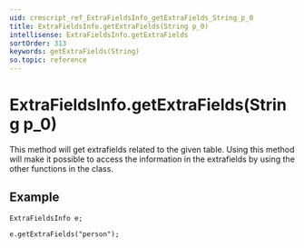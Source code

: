 ```yaml
---
uid: crmscript_ref_ExtraFieldsInfo_getExtraFields_String_p_0
title: ExtraFieldsInfo.getExtraFields(String p_0)
intellisense: ExtraFieldsInfo.getExtraFields
sortOrder: 313
keywords: getExtraFields(String)
so.topic: reference
---
```


# ExtraFieldsInfo.getExtraFields(String p_0)

This method will get extrafields related to the given table. Using this method will make it possible to access the information in the extrafields by using the other functions in the class.

## Example
   
    ExtraFieldsInfo e;
   
    e.getExtraFields("person");

